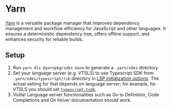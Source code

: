 ﻿# Yarn

[Yarn](https://yarnpkg.com/) is a versatile package manager that improves dependency management and workflow efficiency for JavaScript and other languages. It ensures a deterministic dependency tree, offers offline support, and enhances security for reliable builds.

## Setup

1. Run `yarn dlx @yarnpkg/sdks base` to generate a `.yarn/sdks` directory.
2. Set your language server (e.g. VTSLS) to use Typescript SDK from `.yarn/sdks/typescript/lib` directory in [LSP initialization options](../configuring-CodeOrbit.md#lsp). The actual setting for that depends on language server; for example, for VTSLS you should set [`typescript.tsdk`](https://github.com/yioneko/vtsls/blob/6adfb5d3889ad4b82c5e238446b27ae3ee1e3767/packages/service/configuration.schema.json#L5).
3. Voilla! Language server functionalities such as Go to Definition, Code Completions and On Hover documentation should work.
